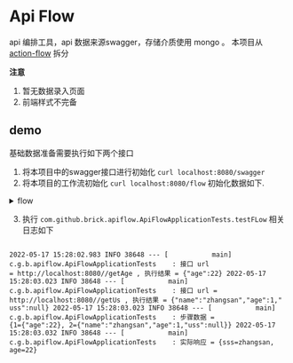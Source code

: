 # Api Flow

api 编排工具，api 数据来源swagger，存储介质使用 mongo 。 本项目从 [action-flow](https://github.com/brick-team/action-flow) 拆分

**注意**

1. 暂无数据录入页面
2. 前端样式不完备

## demo

基础数据准备需要执行如下两个接口

1. 将本项目中的swagger接口进行初始化 `curl localhost:8080/swagger`
2. 将本项目的工作流初始化 `curl localhost:8080/flow` 初始化数据如下.

<details>
<summary>flow</summary>
<code>
{
    "_id":{
        "$oid":"6284996796e28d6fc3e1c0db"
    },
    "name":"测试",
    "desc":"测试流程",
    "works":[
        {
            "step":"1",
            "async":false,
            "restId":"62833f1858f599635e0a8cd5",
            // 需要执行的api
            "restApiForEx":{
                "_id":{
                    "$oid":"62833f1858f599635e0a8cd5"
                },
                "url":"/getAge",
                "method":"get",
                "desc":"getAge",
                "params":[
                    {
                        "in":"query",
                        "name":"uid",
                        "require":true,
                        "type":"string",
                        "paramEntities":[

                        ],
                        "extract":{
                            "el":"$.uuu",
                            "elType":"JSON_PATH"
                        }
                    }
                ],
                "res":[
                    {
                        "require":false,
                        "type":"integer",
                        "paramEntities":[

                        ]
                    }
                ]
            },
            // 执行API后的操作
            "watchers":[
                {
                    // 判断执行API后的age属性是否大于0，如果是则执行then反之则执行cat
                    "condition":"$.age > 0",
                    "elType":"JSON_PATH",
                    "then":[
                        {
                            "step":"2",
                            "async":false,
                            "restId":"62833f1858f599635e0a8cd6",
                            "restApiForEx":{
                                "_id":{
                                    "$oid":"62833f1858f599635e0a8cd6"
                                },
                                "url":"/getUs",
                                "method":"get",
                                "desc":"getUs",
                                "params":[
                                    {
                                        "in":"query",
                                        "name":"uid",
                                        "require":true,
                                        "type":"string",
                                        "paramEntities":[

                                        ],
                                        "extract":{
                                            "el":"$.uuu",
                                            "elType":"JSON_PATH"
                                        }
                                    }
                                ],
                                "res":[

                                ]
                            },
                            "watchers":[

                            ]
                        }
                    ]
                }
            ]
        }
    ],
    // 结果对象
    "resultId":"6284996796e28d6fc3e1c0da",
    "_class":"com.github.brick.apiflow.model.flow.FlowEntity"

}
</code>
</details>





3. 执行 `com.github.brick.apiflow.ApiFlowApplicationTests.testFLow` 相关日志如下

```

2022-05-17 15:28:02.983 INFO 38648 --- [           main] c.g.b.apiflow.ApiFlowApplicationTests    : 接口 url
= http://localhost:8080//getAge , 执行结果 = {"age":22} 2022-05-17 15:28:03.023 INFO 38648 --- [           main]
c.g.b.apiflow.ApiFlowApplicationTests    : 接口 url = http://localhost:8080//getUs , 执行结果 = {"name":"zhangsan","age":1,"
uss":null} 2022-05-17 15:28:03.023 INFO 38648 --- [           main] c.g.b.apiflow.ApiFlowApplicationTests    : 步骤数据 =
{1={"age":22}, 2={"name":"zhangsan","age":1,"uss":null}} 2022-05-17 15:28:03.032 INFO 38648 --- [           main]
c.g.b.apiflow.ApiFlowApplicationTests    : 实际响应 = {sss=zhangsan, age=22}

```